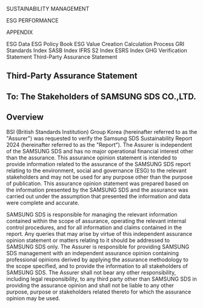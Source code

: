 SUSTAINABILITY MANAGEMENT

ESG PERFORMANCE

APPENDIX

ESG Data ESG Policy Book ESG Value Creation Calculation Process GRI Standards Index SASB Index IFRS S2 Index ESRS Index GHG Verification Statement Third-Party Assurance Statement

## **Third-Party Assurance Statement**

## **To: The Stakeholders of SAMSUNG SDS CO.,LTD.**

## **Overview**

BSI (British Standards Institution) Group Korea (hereinafter referred to as the "Assurer") was requested to verify the Samsung SDS Sustainability Report 2024 (hereinafter referred to as the "Report"). The Assurer is independent of the SAMSUNG SDS and has no major operational financial interest other than the assurance. This assurance opinion statement is intended to provide information related to the assurance of the SAMSUNG SDS report relating to the environment, social and governance (ESG) to the relevant stakeholders and may not be used for any purpose other than the purpose of publication. This assurance opinion statement was prepared based on the information presented by the SAMSUNG SDS and the assurance was carried out under the assumption that presented the information and data were complete and accurate.

SAMSUNG SDS is responsible for managing the relevant information contained within the scope of assurance, operating the relevant internal control procedures, and for all information and claims contained in the report. Any queries that may arise by virtue of this independent assurance opinion statement or matters relating to it should be addressed to SAMSUNG SDS only. The Assurer is responsible for providing SAMSUNG SDS management with an independent assurance opinion containing professional opinions derived by applying the assurance methodology to the scope specified, and to provide the information to all stakeholders of SAMSUNG SDS. The Assurer shall not bear any other responsibility, including legal responsibility, to any third party other than SAMSUNG SDS in providing the assurance opinion and shall not be liable to any other purpose, purpose or stakeholders related thereto for which the assurance opinion may be used.